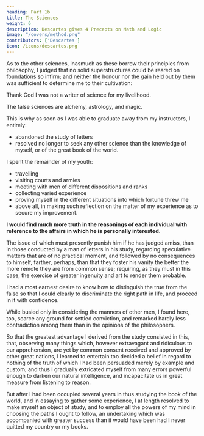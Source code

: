 ```yaml
---
heading: Part 1b
title: The Sciences
weight: 6
description: Descartes gives 4 Precepts on Math and Logic
image: "/covers/method.png"
contributors: ['Descartes']
icon: /icons/descartes.png
---
```




As to the other sciences, inasmuch as these borrow their principles from philosophy, I judged that no solid superstructures could be reared on foundations so infirm; and neither the honour nor the gain held out by them was sufficient to determine me to their cultivation: 

Thank God I was not a writer of <!-- for I was not, thank Heaven, in a condition which compelled me to make merchandise of --> science for my livelihood.<!--  the bettering of my fortune.  -->

<!-- ; and though I might not profess to scorn glory as a cynic, I yet made very slight account of that honour which I hoped to acquire only through fictitious titles. -->


The false sciences are <!--  I thought I knew the worth sufficiently to escape being deceived by the professions of an --> alchemy, <!-- , the predictions of an --> astrology, <!-- the impostures of a --> and magic. <!-- , or by the artifices and boasting of any of those who profess to know things of which they are ignorant. -->

This is why as soon as I was able to graduate away from my <!-- For these reasons, as soon as my age permitted me to pass from under the control of --> instructors, I entirely:
- abandoned the study of letters
- resolved no longer to seek any other science than the knowledge of myself, or of the great book of the world. 

I spent the remainder of my youth:
- travelling
- visiting courts and armies
- meeting with men of different dispositions and ranks
- collecting varied experience
- proving myself in the different situations into which fortune threw me
- above all, in making such reflection on the matter of my experience as to secure my improvement. 


**I would find much more truth in the reasonings of each individual with reference to the affairs in which he is personally interested.** 

The issue of which must presently punish him if he has judged amiss, than in those conducted by a man of letters in his study, regarding speculative matters that are of no practical moment, and followed by no consequences to himself, farther, perhaps, than that they foster his vanity the better the more remote they are from common sense; requiring, as they must in this case, the exercise of greater ingenuity and art to render them probable. 

I had a most earnest desire to know how to distinguish the true from the false so that I could clearly to discriminate the right path in life, and proceed in it with confidence.

While busied only in considering the manners of other men, I found here, too, scarce any ground for settled conviction, and remarked hardly less contradiction among them than in the opinions of the philosophers. 

So that the greatest advantage I derived from the study consisted in this, that, observing many things which, however extravagant and ridiculous to our apprehension, are yet by common consent received and approved by other great nations, I learned to entertain too decided a belief in regard to nothing of the truth of which I had been persuaded merely by example and custom; and thus I gradually extricated myself from many errors powerful enough to darken our natural intelligence, and incapacitate us in great measure from listening to reason. 

But after I had been occupied several years in thus studying the book of the world, and in essaying to gather some experience, I at length resolved to make myself an object of study, and to employ all the powers of my mind in choosing the paths I ought to follow, an undertaking which was accompanied with greater success than it would have been had I never quitted my country or my books.
